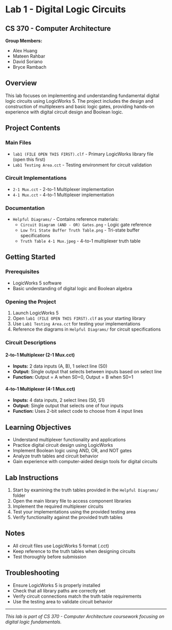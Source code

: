 # Lab 1 - Digital Logic Circuits
## CS 370 - Computer Architecture

**Group Members:**
- Alex Huang
- Mateen Rahbar  
- David Soriano
- Bryce Rambach

## Overview

This lab focuses on implementing and understanding fundamental digital logic circuits using LogicWorks 5. The project includes the design and construction of multiplexers and basic logic gates, providing hands-on experience with digital circuit design and Boolean logic.

## Project Contents

### Main Files
- `lab1 (FILE OPEN THIS FIRST).clf` - Primary LogicWorks library file (open this first)
- `Lab1 Testing Area.cct` - Testing environment for circuit validation

### Circuit Implementations
- `2-1 Mux.cct` - 2-to-1 Multiplexer implementation
- `4-1 Mux.cct` - 4-to-1 Multiplexer implementation

### Documentation
- `Helpful Diagrams/` - Contains reference materials:
  - `Circuit Diagram (AND - OR) Gates.png` - Logic gate reference
  - `Low Tri State Buffer Truth Table.png` - Tri-state buffer specifications
  - `Truth Table 4-1 Mux.jpeg` - 4-to-1 multiplexer truth table

## Getting Started

### Prerequisites
- LogicWorks 5 software
- Basic understanding of digital logic and Boolean algebra

### Opening the Project
1. Launch LogicWorks 5
2. Open `lab1 (FILE OPEN THIS FIRST).clf` as your starting library
3. Use `Lab1 Testing Area.cct` for testing your implementations
4. Reference the diagrams in `Helpful Diagrams/` for circuit specifications

### Circuit Descriptions

#### 2-to-1 Multiplexer (2-1 Mux.cct)
- **Inputs:** 2 data inputs (A, B), 1 select line (S0)
- **Output:** Single output that selects between inputs based on select line
- **Function:** Output = A when S0=0, Output = B when S0=1

#### 4-to-1 Multiplexer (4-1 Mux.cct)
- **Inputs:** 4 data inputs, 2 select lines (S0, S1)
- **Output:** Single output that selects one of four inputs
- **Function:** Uses 2-bit select code to choose from 4 input lines

## Learning Objectives

- Understand multiplexer functionality and applications
- Practice digital circuit design using LogicWorks
- Implement Boolean logic using AND, OR, and NOT gates
- Analyze truth tables and circuit behavior
- Gain experience with computer-aided design tools for digital circuits

## Lab Instructions

1. Start by examining the truth tables provided in the `Helpful Diagrams/` folder
2. Open the main library file to access component libraries
3. Implement the required multiplexer circuits
4. Test your implementations using the provided testing area
5. Verify functionality against the provided truth tables

## Notes

- All circuit files use LogicWorks 5 format (.cct)
- Keep reference to the truth tables when designing circuits
- Test thoroughly before submission

## Troubleshooting

- Ensure LogicWorks 5 is properly installed
- Check that all library paths are correctly set
- Verify circuit connections match the truth table requirements
- Use the testing area to validate circuit behavior

---

*This lab is part of CS 370 - Computer Architecture coursework focusing on digital logic fundamentals.*